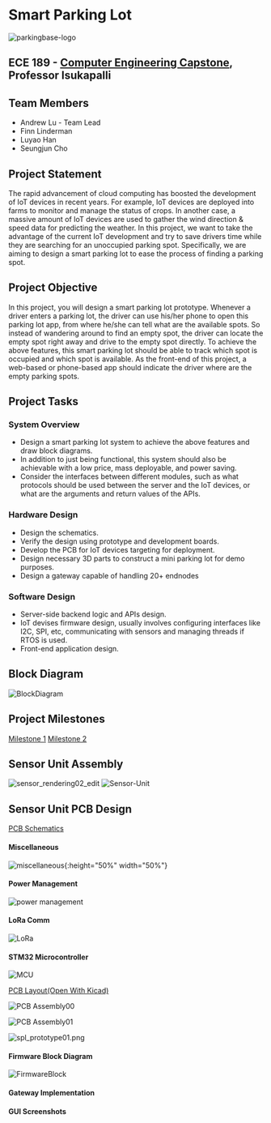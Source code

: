 # Smart Parking Lot
![parkingbase-logo](parkingbase-logo.png)

ECE 189 - [Computer Engineering Capstone](https://web.ece.ucsb.edu/~yoga/capstone/), Professor Isukapalli
---

## Team Members

* Andrew Lu - Team Lead
* Finn Linderman
* Luyao Han
* Seungjun Cho

## Project Statement

The rapid advancement of cloud computing has boosted the development of IoT devices in recent years. For example, IoT devices are deployed into farms to monitor and manage the status of crops. In another case, a massive amount of IoT devices are used to gather the wind direction & speed data for predicting the weather. In this project, we want to take the advantage of the current IoT development and try to save drivers time while they are searching for an unoccupied parking spot. Specifically, we are aiming to design a smart parking lot to ease the process of finding a parking spot.

## Project Objective

In this project, you will design a smart parking lot prototype. Whenever a driver enters a parking lot, the driver can use his/her phone to open this parking lot app, from where he/she can tell what are the available spots. So instead of wandering around to find an empty spot, the driver can locate the empty spot right away and drive to the empty spot directly. To achieve the above features, this smart parking lot should be able to track which spot is occupied and which spot is available. As the front-end of this project, a web-based or phone-based app should indicate the driver where are the empty parking spots.

## Project Tasks

### System Overview
- Design a smart parking lot system to achieve the above features and draw block diagrams.
- In addition to just being functional, this system should also be achievable with a low price, mass deployable, and power saving.
- Consider the interfaces between different modules, such as what protocols should be used between the server and the IoT devices, or what are the arguments and return values of the APIs.

### Hardware Design
- Design the schematics.
- Verify the design using prototype and development boards.
- Develop the PCB for IoT devices targeting for deployment.
- Design necessary 3D parts to construct a mini parking lot for demo purposes.
- Design a gateway capable of handling 20+ endnodes

### Software Design
- Server-side backend logic and APIs design.
- IoT devises firmware design, usually involves configuring interfaces like I2C, SPI, etc, communicating with sensors and managing threads if RTOS is used.
- Front-end application design.

## Block Diagram

![BlockDiagram](BlockDiagram.png)

## Project Milestones

[Milestone 1](milestone1.pdf)
[Milestone 2](spl_winter2021.pdf)

## Sensor Unit Assembly
![sensor_rendering02_edit](sensor_rendering02_edit.png)
![Sensor-Unit](Sensor-Unit.png )


## Sensor Unit PCB Design
[PCB Schematics](sch.pdf)
#### Miscellaneous
![miscellaneous](pins.png){:height="50%" width="50%"}

#### Power Management
![power management](power.png)

#### LoRa Comm
![LoRa](wireless.png)

#### STM32 Microcontroller
![MCU](MCU.png)

[PCB Layout(Open With Kicad)](spl_prototype.zip)

![PCB Assembly00](PCBAssembly00.png)

![PCB Assembly01](PCBAssembly01.png)

![spl_prototype01.png](spl_prototype01.png)

#### Firmware Block Diagram

![FirmwareBlock](firmware_block.png )

#### Gateway Implementation

#### GUI Screenshots
